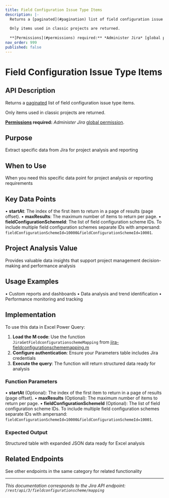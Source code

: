 ```yaml
---
title: Field Configuration Issue Type Items
description: |-
  Returns a [paginated](#pagination) list of field configuration issue type items.
  
  Only items used in classic projects are returned.
  
  **[Permissions](#permissions) required:** *Administer Jira* [global permission](https://confluence.atlassian.com/x/x4dKLg).
nav_order: 999
published: false
---
```


# Field Configuration Issue Type Items

## API Description
Returns a [paginated](#pagination) list of field configuration issue type items.

Only items used in classic projects are returned.

**[Permissions](#permissions) required:** *Administer Jira* [global permission](https://confluence.atlassian.com/x/x4dKLg).

## Purpose
Extract specific data from Jira for project analysis and reporting

## When to Use
When you need this specific data point for project analysis or reporting requirements

## Key Data Points
• **startAt**: The index of the first item to return in a page of results (page offset).
• **maxResults**: The maximum number of items to return per page.
• **fieldConfigurationSchemeId**: The list of field configuration scheme IDs. To include multiple field configuration schemes separate IDs with ampersand: `fieldConfigurationSchemeId=10000&fieldConfigurationSchemeId=10001`.

## Project Analysis Value
Provides valuable data insights that support project management decision-making and performance analysis

## Usage Examples
• Custom reports and dashboards
• Data analysis and trend identification
• Performance monitoring and tracking

## Implementation
To use this data in Excel Power Query:

1. **Load the M code**: Use the function `JiraGetFieldconfigurationschemeMapping` from [jira-fieldconfigurationschememapping.m](../assets/jira-fieldconfigurationschememapping.m)
2. **Configure authentication**: Ensure your Parameters table includes Jira credentials
3. **Execute the query**: The function will return structured data ready for analysis

### Function Parameters
• **startAt** (Optional): The index of the first item to return in a page of results (page offset).
• **maxResults** (Optional): The maximum number of items to return per page.
• **fieldConfigurationSchemeId** (Optional): The list of field configuration scheme IDs. To include multiple field configuration schemes separate IDs with ampersand: `fieldConfigurationSchemeId=10000&fieldConfigurationSchemeId=10001`.

### Expected Output
Structured table with expanded JSON data ready for Excel analysis

## Related Endpoints
See other endpoints in the same category for related functionality

---
*This documentation corresponds to the Jira API endpoint: `/rest/api/3/fieldconfigurationscheme/mapping`*
